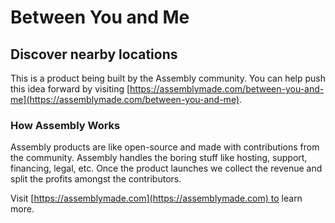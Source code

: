 # Between You and Me

## Discover nearby locations

This is a product being built by the Assembly community. You can help push this idea forward by visiting [https://assemblymade.com/between-you-and-me](https://assemblymade.com/between-you-and-me).

### How Assembly Works

Assembly products are like open-source and made with contributions from the community. Assembly handles the boring stuff like hosting, support, financing, legal, etc. Once the product launches we collect the revenue and split the profits amongst the contributors.

Visit [https://assemblymade.com](https://assemblymade.com) to learn more.
